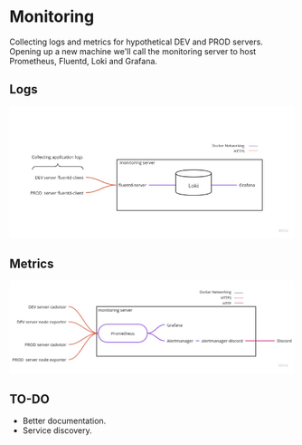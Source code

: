 # Monitoring

Collecting logs and metrics for hypothetical DEV and PROD servers. Opening up a new machine we'll call the monitoring server to host Prometheus, Fluentd, Loki and Grafana.

## Logs

![logs.jpg](static/logs.jpg)

## Metrics

![metrics.jpg](static/metrics_.jpg)

## TO-DO

- Better documentation.
- Service discovery.

